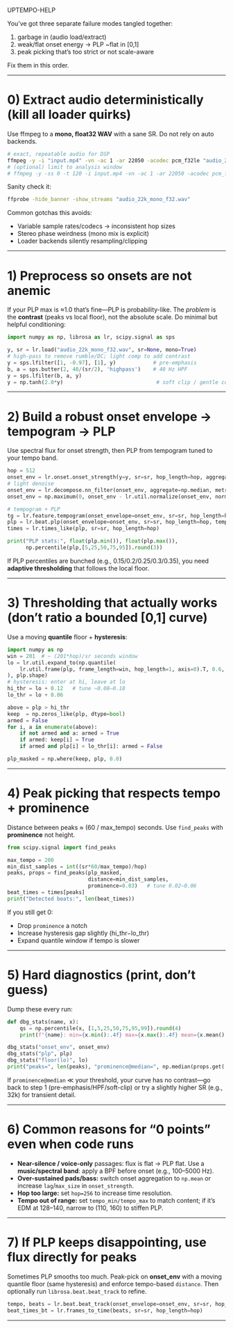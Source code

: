 UPTEMPO-HELP

You’ve got three separate failure modes tangled together:

1. garbage in (audio load/extract)
2. weak/flat onset energy → PLP \~flat in \[0,1]
3. peak picking that’s too strict or not scale-aware

Fix them in this order.

---

# 0) Extract audio deterministically (kill all loader quirks)

Use ffmpeg to a **mono, float32 WAV** with a sane SR. Do not rely on auto backends.

```bash
# exact, repeatable audio for DSP
ffmpeg -y -i "input.mp4" -vn -ac 1 -ar 22050 -acodec pcm_f32le "audio_22k_mono_f32.wav"
# (optional) limit to analysis window
# ffmpeg -y -ss 0 -t 120 -i input.mp4 -vn -ac 1 -ar 22050 -acodec pcm_f32le audio.wav
```

Sanity check it:

```bash
ffprobe -hide_banner -show_streams "audio_22k_mono_f32.wav"
```

Common gotchas this avoids:

- Variable sample rates/codecs → inconsistent hop sizes
- Stereo phase weirdness (mono mix is explicit)
- Loader backends silently resampling/clipping

---

# 1) Preprocess so onsets are not anemic

If your PLP max is ≈1.0 that’s fine—PLP is probability-like. The _problem_ is the **contrast** (peaks vs local floor), not the absolute scale. Do minimal but helpful conditioning:

```python
import numpy as np, librosa as lr, scipy.signal as sps

y, sr = lr.load("audio_22k_mono_f32.wav", sr=None, mono=True)
# high-pass to remove rumble/DC; light comp to add contrast
y = sps.lfilter([1, -0.97], [1], y)            # pre-emphasis
b, a = sps.butter(2, 40/(sr/2), 'highpass')    # 40 Hz HPF
y = sps.lfilter(b, a, y)
y = np.tanh(2.0*y)                              # soft clip / gentle comp
```

---

# 2) Build a robust onset envelope → tempogram → PLP

Use spectral flux for onset strength, then PLP from tempogram tuned to your tempo band.

```python
hop = 512
onset_env = lr.onset.onset_strength(y=y, sr=sr, hop_length=hop, aggregate=np.median)
# light denoise
onset_env = lr.decompose.nn_filter(onset_env, aggregate=np.median, metric='cosine', width=31)
onset_env = np.maximum(0, onset_env - lr.util.normalize(onset_env, norm=np.inf)*0.02)

# tempogram + PLP
tg = lr.feature.tempogram(onset_envelope=onset_env, sr=sr, hop_length=hop, win_length=8*sr//hop)
plp = lr.beat.plp(onset_envelope=onset_env, sr=sr, hop_length=hop, tempo_min=60, tempo_max=200)
times = lr.times_like(plp, sr=sr, hop_length=hop)

print("PLP stats:", float(plp.min()), float(plp.max()),
      np.percentile(plp,[5,25,50,75,95]).round(3))
```

If PLP percentiles are bunched (e.g., 0.15/0.2/0.25/0.3/0.35), you need **adaptive thresholding** that follows the local floor.

---

# 3) Thresholding that actually works (don’t ratio a bounded \[0,1] curve)

Use a moving **quantile** floor + **hysteresis**:

```python
import numpy as np
win = 201  # ~ (201*hop)/sr seconds window
lo = lr.util.expand_to(np.quantile(
    lr.util.frame(plp, frame_length=win, hop_length=1, axis=0).T, 0.6, axis=1
), plp.shape)
# hysteresis: enter at hi, leave at lo
hi_thr = lo + 0.12   # tune ~0.08–0.18
lo_thr = lo + 0.06

above = plp > hi_thr
keep  = np.zeros_like(plp, dtype=bool)
armed = False
for i, a in enumerate(above):
    if not armed and a: armed = True
    if armed: keep[i] = True
    if armed and plp[i] < lo_thr[i]: armed = False

plp_masked = np.where(keep, plp, 0.0)
```

---

# 4) Peak picking that respects tempo + prominence

Distance between peaks ≈ (60 / max_tempo) seconds. Use `find_peaks` with **prominence** not height.

```python
from scipy.signal import find_peaks

max_tempo = 200
min_dist_samples = int((sr*60/max_tempo)/hop)
peaks, props = find_peaks(plp_masked,
                          distance=min_dist_samples,
                          prominence=0.03)   # tune 0.02–0.06
beat_times = times[peaks]
print("Detected beats:", len(beat_times))
```

If you still get 0:

- Drop `prominence` a notch
- Increase hysteresis gap slightly (hi_thr−lo_thr)
- Expand quantile window if tempo is slower

---

# 5) Hard diagnostics (print, don’t guess)

Dump these every run:

```python
def dbg_stats(name, x):
    qs = np.percentile(x, [1,5,25,50,75,95,99]).round(4)
    print(f"{name}: min={x.min():.4f} max={x.max():.4f} mean={x.mean():.4f} qs={qs}")

dbg_stats("onset_env", onset_env)
dbg_stats("plp", plp)
dbg_stats("floor(lo)", lo)
print("peaks=", len(peaks), "prominence@median=", np.median(props.get('prominences', [0])))
```

If `prominence@median` ≪ your threshold, your curve has no contrast—go back to step 1 (pre-emphasis/HPF/soft-clip) or try a slightly higher SR (e.g., 32k) for transient detail.

---

# 6) Common reasons for “0 points” even when code runs

- **Near-silence / voice-only** passages: flux is flat → PLP flat. Use a **music/spectral band**: apply a BPF before onset (e.g., 100–5000 Hz).
- **Over-sustained pads/bass:** switch onset aggregation to `np.mean` or increase `lag`/`max_size` in `onset_strength`.
- **Hop too large:** set `hop=256` to increase time resolution.
- **Tempo out of range:** set `tempo_min/tempo_max` to match content; if it’s EDM at 128–140, narrow to (110, 160) to stiffen PLP.

---

# 7) If PLP keeps disappointing, use flux directly for peaks

Sometimes PLP smooths too much. Peak-pick on **onset_env** with a moving quantile floor (same hysteresis) and enforce tempo-based `distance`. Then optionally run `librosa.beat.beat_track` to refine.

```python
tempo, beats = lr.beat.beat_track(onset_envelope=onset_env, sr=sr, hop_length=hop, start_bpm=120, tightness=80)
beat_times_bt = lr.frames_to_time(beats, sr=sr, hop_length=hop)
```

---
